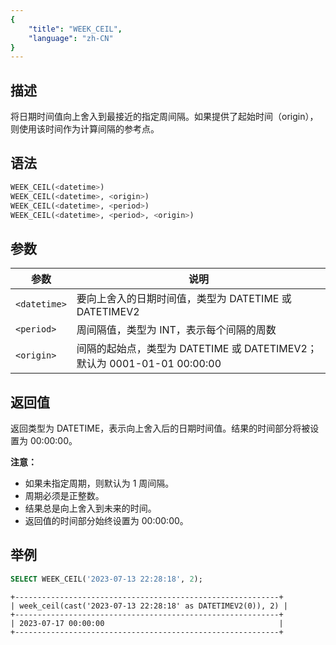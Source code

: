 ```yaml
---
{
    "title": "WEEK_CEIL",
    "language": "zh-CN"
}
---
```


<!-- 
Licensed to the Apache Software Foundation (ASF) under one
or more contributor license agreements.  See the NOTICE file
distributed with this work for additional information
regarding copyright ownership.  The ASF licenses this file
to you under the Apache License, Version 2.0 (the
"License"); you may not use this file except in compliance
with the License.  You may obtain a copy of the License at

  http://www.apache.org/licenses/LICENSE-2.0

Unless required by applicable law or agreed to in writing,
software distributed under the License is distributed on an
"AS IS" BASIS, WITHOUT WARRANTIES OR CONDITIONS OF ANY
KIND, either express or implied.  See the License for the
specific language governing permissions and limitations
under the License.
-->

## 描述

将日期时间值向上舍入到最接近的指定周间隔。如果提供了起始时间（origin），则使用该时间作为计算间隔的参考点。

## 语法

```sql
WEEK_CEIL(<datetime>)
WEEK_CEIL(<datetime>, <origin>)
WEEK_CEIL(<datetime>, <period>)
WEEK_CEIL(<datetime>, <period>, <origin>)
```

## 参数

| 参数 | 说明 |
| ---- | ---- |
| `<datetime>` | 要向上舍入的日期时间值，类型为 DATETIME 或 DATETIMEV2 |
| `<period>` | 周间隔值，类型为 INT，表示每个间隔的周数 |
| `<origin>` | 间隔的起始点，类型为 DATETIME 或 DATETIMEV2；默认为 0001-01-01 00:00:00 |

## 返回值

返回类型为 DATETIME，表示向上舍入后的日期时间值。结果的时间部分将被设置为 00:00:00。

**注意：**
- 如果未指定周期，则默认为 1 周间隔。
- 周期必须是正整数。
- 结果总是向上舍入到未来的时间。
- 返回值的时间部分始终设置为 00:00:00。

## 举例

```sql
SELECT WEEK_CEIL('2023-07-13 22:28:18', 2);
```

```text
+-----------------------------------------------------------+
| week_ceil(cast('2023-07-13 22:28:18' as DATETIMEV2(0)), 2) |
+-----------------------------------------------------------+
| 2023-07-17 00:00:00                                       |
+-----------------------------------------------------------+
```
